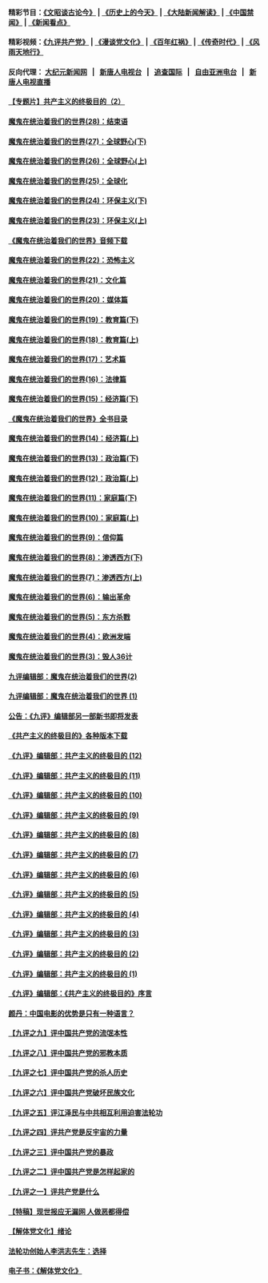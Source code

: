 #### 精彩节目：[《文昭谈古论今》](http://155.138.205.71/wenzhao) | [《历史上的今天》](http://155.138.205.71/today-in-history) | [《大陆新闻解读》](http://155.138.205.71/ntdtv-comedy) | [《中国禁闻》](http://155.138.205.71/ntdtv-news) | [《新闻看点》](http://155.138.205.71/news-insight) 

 #### 精彩视频：[《九评共产党》](http://155.138.205.71:10000/videos/jiuping) | [《漫谈党文化》](http://155.138.205.71:10000/videos/mtdwh) | [《百年红祸》](http://155.138.205.71:10000/videos/bnhh) | [《传奇时代》](http://155.138.205.71:10000/videos/legend) | [《风雨天地行》](http://155.138.205.71:10000/videos/fytdx) 

 #### 反向代理： [大纪元新闻网](http://155.138.205.71:10080/) &nbsp;&nbsp;|&nbsp;&nbsp; [新唐人电视台](http://155.138.205.71:8000/) &nbsp;&nbsp;|&nbsp;&nbsp; [追查国际](http://155.138.205.71:10010/) &nbsp;&nbsp;|&nbsp;&nbsp; [自由亚洲电台](http://155.138.205.71:9800/) &nbsp;&nbsp;|&nbsp;&nbsp; [新唐人电视直播](http://155.138.205.71/) 

#### [【专题片】共产主义的终极目的（2）](../pages/nsc422/n11061941.md?t=02222137) 

#### [魔鬼在统治着我们的世界(28)：结束语](../pages/nsc422/n10936246.md?t=02222137) 

#### [魔鬼在统治着我们的世界(27)：全球野心(下)](../pages/nsc422/n10928319.md?t=02222137) 

#### [魔鬼在统治着我们的世界(26)：全球野心(上)](../pages/nsc422/n10900318.md?t=02222137) 

#### [魔鬼在统治着我们的世界(25)：全球化](../pages/nsc422/n10788205.md?t=02222137) 

#### [魔鬼在统治着我们的世界(24)：环保主义(下)](../pages/nsc422/n10695307.md?t=02222137) 

#### [魔鬼在统治着我们的世界(23)：环保主义(上)](../pages/nsc422/n10688613.md?t=02222137) 

#### [《魔鬼在统治着我们的世界》音频下载](../pages/nsc422/n10635553.md?t=02222137) 

#### [魔鬼在统治着我们的世界(22)：恐怖主义](../pages/nsc422/n10614727.md?t=02222137) 

#### [魔鬼在统治着我们的世界(21)：文化篇](../pages/nsc422/n10597706.md?t=02222137) 

#### [魔鬼在统治着我们的世界(20)：媒体篇](../pages/nsc422/n10586579.md?t=02222137) 

#### [魔鬼在统治着我们的世界(19)：教育篇(下)](../pages/nsc422/n10564808.md?t=02222137) 

#### [魔鬼在统治着我们的世界(18)：教育篇(上)](../pages/nsc422/n10526970.md?t=02222137) 

#### [魔鬼在统治着我们的世界(17)：艺术篇](../pages/nsc422/n10499093.md?t=02222137) 

#### [魔鬼在统治着我们的世界(16)：法律篇](../pages/nsc422/n10485969.md?t=02222137) 

#### [魔鬼在统治着我们的世界(15)：经济篇(下)](../pages/nsc422/n10469975.md?t=02222137) 

#### [《魔鬼在统治着我们的世界》全书目录](../pages/nsc422/n10464261.md?t=02222137) 

#### [魔鬼在统治着我们的世界(14)：经济篇(上)](../pages/nsc422/n10457370.md?t=02222137) 

#### [魔鬼在统治着我们的世界(13)：政治篇(下)](../pages/nsc422/n10448270.md?t=02222137) 

#### [魔鬼在统治着我们的世界(12)：政治篇(上)](../pages/nsc422/n10444576.md?t=02222137) 

#### [魔鬼在统治着我们的世界(11)：家庭篇(下)](../pages/nsc422/n10440961.md?t=02222137) 

#### [魔鬼在统治着我们的世界(10)：家庭篇(上)](../pages/nsc422/n10435448.md?t=02222137) 

#### [魔鬼在统治着我们的世界(9)：信仰篇](../pages/nsc422/n10432159.md?t=02222137) 

#### [魔鬼在统治着我们的世界(8)：渗透西方(下)](../pages/nsc422/n10429603.md?t=02222137) 

#### [魔鬼在统治着我们的世界(7)：渗透西方(上)](../pages/nsc422/n10426013.md?t=02222137) 

#### [魔鬼在统治着我们的世界(6)：输出革命](../pages/nsc422/n10421536.md?t=02222137) 

#### [魔鬼在统治着我们的世界(5)：东方杀戮](../pages/nsc422/n10417707.md?t=02222137) 

#### [魔鬼在统治着我们的世界(4)：欧洲发端](../pages/nsc422/n10414890.md?t=02222137) 

#### [魔鬼在统治着我们的世界(3)：毁人36计](../pages/nsc422/n10411583.md?t=02222137) 

#### [九评编辑部：魔鬼在统治着我们的世界(2)](../pages/nsc422/n10410036.md?t=02222137) 

#### [九评编辑部：魔鬼在统治着我们的世界 (1)](../pages/nsc422/n10406825.md?t=02222137) 

#### [公告：《九评》编辑部另一部新书即将发表](../pages/nsc422/n10405104.md?t=02222137) 

#### [《共产主义的终极目的》各种版本下载](../pages/nsc422/n10022138.md?t=02222137) 

#### [《九评》编辑部：共产主义的终极目的 (12)](../pages/nsc422/n9933272.md?t=02222137) 

#### [《九评》编辑部：共产主义的终极目的 (11)](../pages/nsc422/n9924973.md?t=02222137) 

#### [《九评》编辑部：共产主义的终极目的 (10)](../pages/nsc422/n9920883.md?t=02222137) 

#### [《九评》编辑部：共产主义的终极目的 (9)](../pages/nsc422/n9916363.md?t=02222137) 

#### [《九评》编辑部：共产主义的终极目的 (8)](../pages/nsc422/n9912488.md?t=02222137) 

#### [《九评》编辑部：共产主义的终极目的 (7)](../pages/nsc422/n9901176.md?t=02222137) 

#### [《九评》编辑部：共产主义的终极目的 (6)](../pages/nsc422/n9899359.md?t=02222137) 

#### [《九评》编辑部：共产主义的终极目的 (5)](../pages/nsc422/n9893174.md?t=02222137) 

#### [《九评》编辑部：共产主义的终极目的 (4)](../pages/nsc422/n9891246.md?t=02222137) 

#### [《九评》编辑部：共产主义的终极目的 (3)](../pages/nsc422/n9879879.md?t=02222137) 

#### [《九评》编辑部：共产主义的终极目的 (2)](../pages/nsc422/n9876205.md?t=02222137) 

#### [《九评》编辑部：共产主义的终极目的 (1)](../pages/nsc422/n9865857.md?t=02222137) 

#### [《九评》编辑部：《共产主义的终极目的》序言](../pages/nsc422/n9862666.md?t=02222137) 

#### [颜丹：中国电影的优势是只有一种语言？](../pages/nsc422/n9583062.md?t=02222137) 

#### [【九评之九】评中国共产党的流氓本性](../pages/nsc422/n737542.md?t=02222137) 

#### [【九评之八】评中国共产党的邪教本质](../pages/nsc422/n735942.md?t=02222137) 

#### [【九评之七】评中国共产党的杀人历史](../pages/nsc422/n733806.md?t=02222137) 

#### [【九评之六】评中国共产党破坏民族文化](../pages/nsc422/n731667.md?t=02222137) 

#### [【九评之五】评江泽民与中共相互利用迫害法轮功](../pages/nsc422/n730058.md?t=02222137) 

#### [【九评之四】评共产党是反宇宙的力量](../pages/nsc422/n727814.md?t=02222137) 

#### [【九评之三】评中国共产党的暴政](../pages/nsc422/n725597.md?t=02222137) 

#### [【九评之二】评中国共产党是怎样起家的](../pages/nsc422/n723946.md?t=02222137) 

#### [【九评之一】评共产党是什么](../pages/nsc422/n722529.md?t=02222137) 

#### [【特稿】现世报应无漏网 人做恶都得偿](../pages/nsc422/n4215167.md?t=02222137) 

#### [【解体党文化】绪论](../pages/nsc422/n1449356.md?t=02222137) 

#### [法轮功创始人李洪志先生：选择](../pages/nsc422/n3580738.md?t=02222137) 

#### [电子书：《解体党文化》](../pages/nsc422/n1573484.md?t=02222137) 

